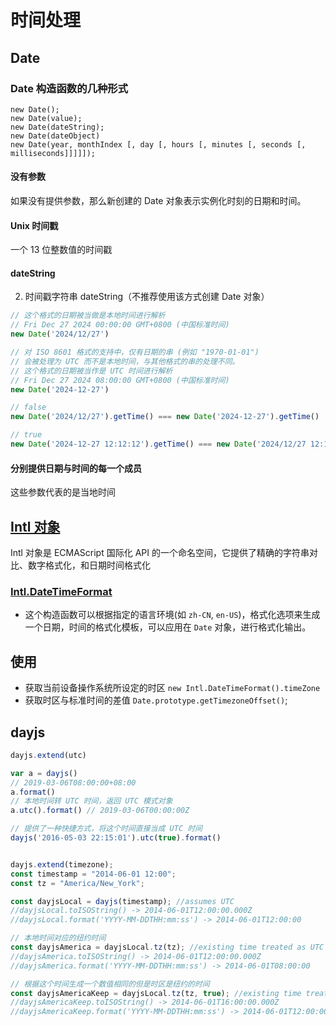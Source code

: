 # 时间处理

## Date
### Date 构造函数的几种形式 
```
new Date();
new Date(value);
new Date(dateString);
new Date(dateObject)
new Date(year, monthIndex [, day [, hours [, minutes [, seconds [, milliseconds]]]]]);
```

#### 没有参数
如果没有提供参数，那么新创建的 Date 对象表示实例化时刻的日期和时间。

#### Unix 时间戳
一个 13 位整数值的时间戳

#### dateString
2. 时间戳字符串 dateString（不推荐使用该方式创建 Date 对象）
```js
// 这个格式的日期被当做是本地时间进行解析
// Fri Dec 27 2024 00:00:00 GMT+0800 (中国标准时间)
new Date('2024/12/27')

// 对 ISO 8601 格式的支持中，仅有日期的串 (例如 "1970-01-01") 
// 会被处理为 UTC 而不是本地时间，与其他格式的串的处理不同。
// 这个格式的日期被当作是 UTC 时间进行解析
// Fri Dec 27 2024 08:00:00 GMT+0800 (中国标准时间)
new Date('2024-12-27')

// false
new Date('2024/12/27').getTime() === new Date('2024-12-27').getTime()

// true
new Date('2024-12-27 12:12:12').getTime() === new Date('2024/12/27 12:12:12').getTime()
```

#### 分别提供日期与时间的每一个成员
这些参数代表的是当地时间



## [Intl 对象](https://developer.mozilla.org/zh-CN/docs/Web/JavaScript/Reference/Global_Objects/Intl)
Intl 对象是 ECMAScript 国际化 API 的一个命名空间，它提供了精确的字符串对比、数字格式化，和日期时间格式化

### [Intl.DateTimeFormat](https://developer.mozilla.org/zh-CN/docs/Web/JavaScript/Reference/Global_Objects/Intl/DateTimeFormat)
- 这个构造函数可以根据指定的语言环境(如 `zh-CN`, `en-US`)，格式化选项来生成一个日期，时间的格式化模板，可以应用在 `Date` 对象，进行格式化输出。

## 使用
- 获取当前设备操作系统所设定的时区 `new Intl.DateTimeFormat().timeZone`
- 获取时区与标准时间的差值 `Date.prototype.getTimezoneOffset()`;


## dayjs
```js
dayjs.extend(utc)

var a = dayjs()
// 2019-03-06T08:00:00+08:00
a.format() 
// 本地时间转 UTC 时间，返回 UTC 模式对象
a.utc().format() // 2019-03-06T00:00:00Z

// 提供了一种快捷方式，将这个时间直接当成 UTC 时间
dayjs('2016-05-03 22:15:01').utc(true).format() 


dayjs.extend(timezone);
const timestamp = "2014-06-01 12:00";
const tz = "America/New_York";

const dayjsLocal = dayjs(timestamp); //assumes UTC
//dayjsLocal.toISOString() -> 2014-06-01T12:00:00.000Z
//dayjsLocal.format('YYYY-MM-DDTHH:mm:ss') -> 2014-06-01T12:00:00

// 本地时间对应的纽约时间
const dayjsAmerica = dayjsLocal.tz(tz); //existing time treated as UTC
//dayjsAmerica.toISOString() -> 2014-06-01T12:00:00.000Z
//dayjsAmerica.format('YYYY-MM-DDTHH:mm:ss') -> 2014-06-01T08:00:00

// 根据这个时间生成一个数值相同的但是时区是纽约的时间
const dayjsAmericaKeep = dayjsLocal.tz(tz, true); //existing time treated as local time
//dayjsAmericaKeep.toISOString() -> 2014-06-01T16:00:00.000Z
//dayjsAmericaKeep.format('YYYY-MM-DDTHH:mm:ss') -> 2014-06-01T12:00:00
```